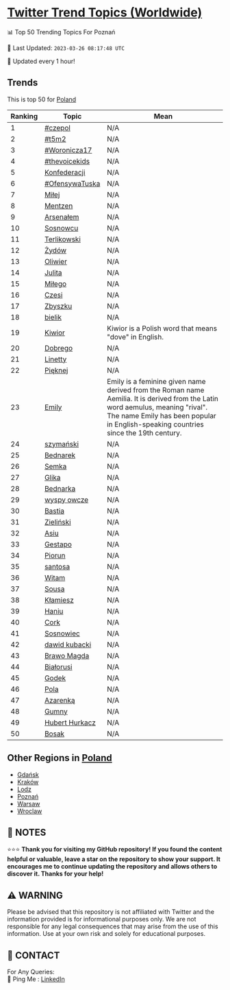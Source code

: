 [Twitter Trend Topics (Worldwide)](https://github.com/ErcinDedeoglu/Twitter-Trend-Topics)
==========


📊 Top 50 Trending Topics For Poznań

📆 Last Updated: `2023-03-26 08:17:48 UTC`

🔧 Updated every 1 hour!


## Trends

This is top 50 for [Poland](</Poland>)

| Ranking | Topic | Mean |
| ------- | ------------ | ------------ |
| 1 | [#czepol](http://twitter.com/search?q=%23czepol) | N/A |
| 2 | [#t5m2](http://twitter.com/search?q=%23t5m2) | N/A |
| 3 | [#Woronicza17](http://twitter.com/search?q=%23Woronicza17) | N/A |
| 4 | [#thevoicekids](http://twitter.com/search?q=%23thevoicekids) | N/A |
| 5 | [Konfederacji](http://twitter.com/search?q=Konfederacji) | N/A |
| 6 | [#OfensywaTuska](http://twitter.com/search?q=%23OfensywaTuska) | N/A |
| 7 | [Miłej](http://twitter.com/search?q=Mi%c5%82ej) | N/A |
| 8 | [Mentzen](http://twitter.com/search?q=Mentzen) | N/A |
| 9 | [Arsenałem](http://twitter.com/search?q=Arsena%c5%82em) | N/A |
| 10 | [Sosnowcu](http://twitter.com/search?q=Sosnowcu) | N/A |
| 11 | [Terlikowski](http://twitter.com/search?q=Terlikowski) | N/A |
| 12 | [Żydów](http://twitter.com/search?q=%c5%bbyd%c3%b3w) | N/A |
| 13 | [Oliwier](http://twitter.com/search?q=Oliwier) | N/A |
| 14 | [Julita](http://twitter.com/search?q=Julita) | N/A |
| 15 | [Miłego](http://twitter.com/search?q=Mi%c5%82ego) | N/A |
| 16 | [Czesi](http://twitter.com/search?q=Czesi) | N/A |
| 17 | [Zbyszku](http://twitter.com/search?q=Zbyszku) | N/A |
| 18 | [bielik](http://twitter.com/search?q=bielik) | N/A |
| 19 | [Kiwior](http://twitter.com/search?q=Kiwior) | Kiwior is a Polish word that means "dove" in English. |
| 20 | [Dobrego](http://twitter.com/search?q=Dobrego) | N/A |
| 21 | [Linetty](http://twitter.com/search?q=Linetty) | N/A |
| 22 | [Pięknej](http://twitter.com/search?q=Pi%c4%99knej) | N/A |
| 23 | [Emily](http://twitter.com/search?q=Emily) | Emily is a feminine given name derived from the Roman name Aemilia. It is derived from the Latin word aemulus, meaning "rival". The name Emily has been popular in English-speaking countries since the 19th century. |
| 24 | [szymański](http://twitter.com/search?q=szyma%c5%84ski) | N/A |
| 25 | [Bednarek](http://twitter.com/search?q=Bednarek) | N/A |
| 26 | [Semka](http://twitter.com/search?q=Semka) | N/A |
| 27 | [Glika](http://twitter.com/search?q=Glika) | N/A |
| 28 | [Bednarka](http://twitter.com/search?q=Bednarka) | N/A |
| 29 | [wyspy owcze](http://twitter.com/search?q=wyspy+owcze) | N/A |
| 30 | [Bastia](http://twitter.com/search?q=Bastia) | N/A |
| 31 | [Zieliński](http://twitter.com/search?q=Zieli%c5%84ski) | N/A |
| 32 | [Asiu](http://twitter.com/search?q=Asiu) | N/A |
| 33 | [Gestapo](http://twitter.com/search?q=Gestapo) | N/A |
| 34 | [Piorun](http://twitter.com/search?q=Piorun) | N/A |
| 35 | [santosa](http://twitter.com/search?q=santosa) | N/A |
| 36 | [Witam](http://twitter.com/search?q=Witam) | N/A |
| 37 | [Sousa](http://twitter.com/search?q=Sousa) | N/A |
| 38 | [Kłamiesz](http://twitter.com/search?q=K%c5%82amiesz) | N/A |
| 39 | [Haniu](http://twitter.com/search?q=Haniu) | N/A |
| 40 | [Cork](http://twitter.com/search?q=Cork) | N/A |
| 41 | [Sosnowiec](http://twitter.com/search?q=Sosnowiec) | N/A |
| 42 | [dawid kubacki](http://twitter.com/search?q=dawid+kubacki) | N/A |
| 43 | [Brawo Magda](http://twitter.com/search?q=Brawo+Magda) | N/A |
| 44 | [Białorusi](http://twitter.com/search?q=Bia%c5%82orusi) | N/A |
| 45 | [Godek](http://twitter.com/search?q=Godek) | N/A |
| 46 | [Pola](http://twitter.com/search?q=Pola) | N/A |
| 47 | [Azarenką](http://twitter.com/search?q=Azarenk%c4%85) | N/A |
| 48 | [Gumny](http://twitter.com/search?q=Gumny) | N/A |
| 49 | [Hubert Hurkacz](http://twitter.com/search?q=Hubert+Hurkacz) | N/A |
| 50 | [Bosak](http://twitter.com/search?q=Bosak) | N/A |



## Other Regions in [Poland](</Poland>)

* [Gdańsk](</Poland/Gdańsk.md>)
* [Kraków](</Poland/Kraków.md>)
* [Lodz](</Poland/Lodz.md>)
* [Poznań](</Poland/Poznań.md>)
* [Warsaw](</Poland/Warsaw.md>)
* [Wroclaw](</Poland/Wroclaw.md>)



## 📝 NOTES

⭐⭐⭐ **Thank you for visiting my GitHub repository! If you found the content helpful or valuable, leave a star on the repository to show your support. It encourages me to continue updating the repository and allows others to discover it. Thanks for your help!**


## ⚠️ WARNING

Please be advised that this repository is not affiliated with Twitter and the information provided is for informational purposes only. We are not responsible for any legal consequences that may arise from the use of this information. Use at your own risk and solely for educational purposes.


## 📨 CONTACT

 For Any Queries:  
            🏓 Ping Me : [LinkedIn](https://www.linkedin.com/in/ercindedeoglu/)
